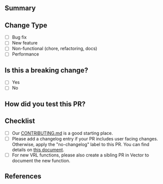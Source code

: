 <!--
  Your PR title must conform to the conventional commit spec:
  https://www.conventionalcommits.org/en/v1.0.0/

  <type>(<scope>)!: <description>

  * `type` = chore, enhancement, feat, fix, docs, revert
  * `!` = OPTIONAL: signals a breaking change
  * `scope` = Optional when `type` is "chore" or "docs"
  * `description` = short description of the change

Examples:

  * enhancement(file source): Add `sort` option to sort discovered files
  * feat(new source): Initial `statsd` source
  * fix(file source): Fix a bug discovering new files
  * chore(external docs): Clarify `batch_size` option
-->

## Summary

<!-- Please provide a brief summary about what this PR does.
This should help the reviewers give feedback faster and with higher quality. -->

## Change Type

- [ ] Bug fix
- [ ] New feature
- [ ] Non-functional (chore, refactoring, docs)
- [ ] Performance

## Is this a breaking change?

- [ ] Yes
- [ ] No

## How did you test this PR?

<!-- Please describe your testing plan here.
Providing this information upfront will facilitate a smoother review process. -->

## Checklist

- [ ] Our [CONTRIBUTING.md](https://github.com/vectordotdev/vrl/blob/main/CONTRIBUTING.md) is a good starting place.
- [ ] Please add a changelog entry if your PR includes user facing changes. Otherwise, apply the "no-changelog" label to this PR. You can
  find details on [this document](https://github.com/vectordotdev/vector/blob/master/changelog.d/README.md).
- [ ] For new VRL functions, please also create a sibling PR in Vector to document the new function.

<!-- Examples for the above:
  PR adding new VRL function: https://github.com/vectordotdev/vrl/pull/993
  PR adding documentation: https://github.com/vectordotdev/vector/pull/21142
  
  We are working towards improving this workflow.
-->

## References

<!-- Please list any issues closed by this PR. -->

<!--
- Closes: <issue link>
-->

<!-- Any other issues or PRs relevant to this PR? Feel free to list them here. -->
